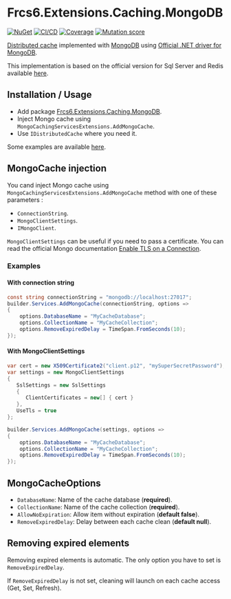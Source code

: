 # Frcs6.Extensions.Caching.MongoDB

[![NuGet](https://img.shields.io/nuget/v/Frcs6.Extensions.Caching.MongoDB.svg)](https://www.nuget.org/packages/Frcs6.Extensions.Caching.MongoDB)
[![CI/CD](https://github.com/frcs6/Frcs6.Extensions.Caching.MongoDB/actions/workflows/build_release.yml/badge.svg)](https://github.com/frcs6/Frcs6.Extensions.Caching.MongoDB/actions/workflows/build_release.yml)
[![Coverage](https://codecov.io/gh/frcs6/Frcs6.Extensions.Caching.MongoDB/graph/badge.svg?token=5RBQZ75VTR)](https://codecov.io/gh/frcs6/Frcs6.Extensions.Caching.MongoDB)
[![Mutation score](https://img.shields.io/endpoint?style=flat&url=https%3A%2F%2Fbadge-api.stryker-mutator.io%2Fgithub.com%2Ffrcs6%2FFrcs6.Extensions.Caching.MongoDB%2Fmain)](https://dashboard.stryker-mutator.io/reports/github.com/frcs6/Frcs6.Extensions.Caching.MongoDB/main)

[Distributed cache](https://learn.microsoft.com/en-us/aspnet/core/performance/caching/distributed) implemented with [MongoDB](https://www.mongodb.com/) using [Official .NET driver for MongoDB](https://www.nuget.org/packages/MongoDB.Driver).

This implementation is based on the official version for Sql Server and Redis available [here](https://github.com/dotnet/aspnetcore/tree/main/src/Caching).

## Installation / Usage

- Add package [Frcs6.Extensions.Caching.MongoDB](https://www.nuget.org/packages/Frcs6.Extensions.Caching.MongoDB/).
- Inject Mongo cache using ```MongoCachingServicesExtensions.AddMongoCache```.
- Use ```IDistributedCache``` where you need it.

Some examples are available [here](./examples/).

## MongoCache injection

You cand inject Mongo cache using ```MongoCachingServicesExtensions.AddMongoCache``` method with one of these parameters :
  - ```ConnectionString```.
  - ```MongoClientSettings```.
  - ```IMongoClient```.

```MongoClientSettings``` can be useful if you need to pass a certificate. You can read the official Mongo documentation [Enable TLS on a Connection](https://www.mongodb.com/docs/drivers/csharp/current/fundamentals/connection/tls/).

### Examples

#### With connection string

```cs
const string connectionString = "mongodb://localhost:27017";
builder.Services.AddMongoCache(connectionString, options =>
{
    options.DatabaseName = "MyCacheDatabase";
    options.CollectionName = "MyCacheCollection";
    options.RemoveExpiredDelay = TimeSpan.FromSeconds(10);
});
```

#### With MongoClientSettings

```cs
var cert = new X509Certificate2("client.p12", "mySuperSecretPassword");
var settings = new MongoClientSettings
{
   SslSettings = new SslSettings
   {
      ClientCertificates = new[] { cert }
   },
   UseTls = true
};

builder.Services.AddMongoCache(settings, options =>
{
    options.DatabaseName = "MyCacheDatabase";
    options.CollectionName = "MyCacheCollection";
    options.RemoveExpiredDelay = TimeSpan.FromSeconds(10);
});
```

## MongoCacheOptions

- ```DatabaseName```: Name of the cache database (**required**).
- ```CollectionName```: Name of the cache collection (**required**).
- ```AllowNoExpiration```: Allow item without expiration (**default false**).
- ```RemoveExpiredDelay```: Delay between each cache clean (**default null**).

## Removing expired elements

Removing expired elements is automatic. The only option you have to set is ```RemoveExpiredDelay```.

If ```RemoveExpiredDelay``` is not set, cleaning will launch on each cache access (Get, Set, Refresh).
